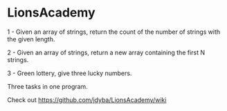 # LionsAcademy


1 - Given an array of strings, return the count of the number of strings with the given length.

2 - Given an array of strings, return a new array containing the first N strings.

3 - Green lottery, give three lucky numbers.

Three tasks in one program.

Check out https://github.com/jdyba/LionsAcademy/wiki
